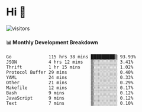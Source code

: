 # Hi 👋
 
![visitors](https://visitor-badge.glitch.me/badge?page_id=sorcererxw.sorcererx)

#### 📊 Monthly Development Breakdown

<!--START_SECTION:waka-->
```text
Go              115 hrs 38 mins █████████▒ 93.93%
JSON            4 hrs 12 mins   ▒░░░░░░░░░ 3.41%
Thrift          1 hr 15 mins    ▒░░░░░░░░░ 1.02%
Protocol Buffer 29 mins         ▒░░░░░░░░░ 0.40%
YAML            24 mins         ▒░░░░░░░░░ 0.33%
Other           21 mins         ▒░░░░░░░░░ 0.29%
Makefile        12 mins         ▒░░░░░░░░░ 0.17%
Bash            9 mins          ▒░░░░░░░░░ 0.12%
JavaScript      9 mins          ▒░░░░░░░░░ 0.12%
Text            7 mins          ▒░░░░░░░░░ 0.10%
```
<!--END_SECTION:waka-->
